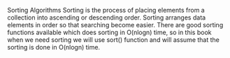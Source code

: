 Sorting Algorithms
Sorting is the process of placing elements from a collection into ascending or
descending order.
Sorting arranges data elements in order so that searching become easier.
There are good sorting functions available which does sorting in O(nlogn) time,
so in this book when we need sorting we will use sort() function and will assume
that the sorting is done in O(nlogn) time.
